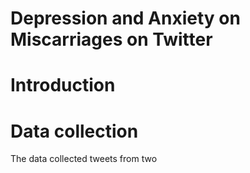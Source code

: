 # Depression and Anxiety on Miscarriages on Twitter

# Introduction

# Data collection
The data collected tweets from two 
